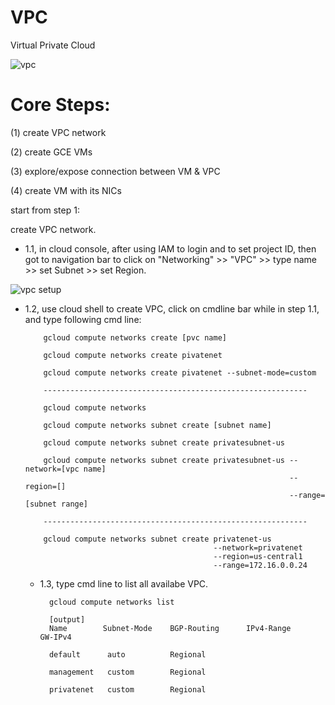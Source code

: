 # VPC
Virtual Private Cloud

![vpc](https://cdn.qwiklabs.com/OBtRY37ZCmWiHi%2FHsG8XCSGDBfsuKk3IMJVgQscsg2E%3D)

# Core Steps:

(1) create VPC network

(2) create GCE VMs

(3) explore/expose connection between VM & VPC

(4) create VM with its NICs

start from step 1:

create VPC network.

* 1.1, in cloud console, after using IAM to login and to set project ID, then got to navigation bar to click on "Networking" >> "VPC" >> type name >> set Subnet >> set Region.

![vpc setup](https://cdn.qwiklabs.com/WEGrd5zpLB1JkgbtDzxadKeRAO%2FWkYpH5RKEfF%2Bxp%2FY%3D)

* 1.2, use cloud shell to create VPC, click on cmdline bar while in step 1.1, and type following cmd line:

          gcloud compute networks create [pvc name]
          
          gcloud compute networks create pivatenet
          
          gcloud compute networks create pivatenet --subnet-mode=custom
          
          -----------------------------------------------------------
          
          gcloud compute networks
          
          gcloud compute networks subnet create [subnet name]
          
          gcloud compute networks subnet create privatesubnet-us
          
          gcloud compute networks subnet create privatesubnet-us --network=[vpc name]
                                                                 --region=[]
                                                                 --range=[subnet range]
                                                                 
          -----------------------------------------------------------  
          
          gcloud compute networks subnet create privatenet-us
                                                --network=privatenet
                                                --region=us-central1
                                                --range=172.16.0.0.24
                                                
  * 1.3, type cmd line to list all availabe VPC.
  
          gcloud compute networks list
          
          [output]
          Name        Subnet-Mode    BGP-Routing      IPv4-Range       GW-IPv4
          
          default      auto          Regional
          
          management   custom        Regional
          
          privatenet   custom        Regional
          
                                                                
          
          
